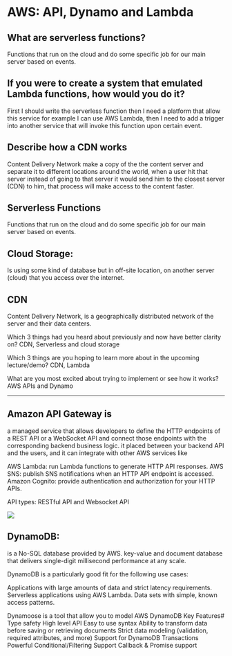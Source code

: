 # AWS: API, Dynamo and Lambda

## What are serverless functions?
Functions that run on the cloud and do some specific job for our main server based on events.

## If you were to create a system that emulated Lambda functions, how would you do it?
First I should write the serverless function then I need a platform that allow this service for example I can use AWS Lambda, then I need to add a trigger into another service that will invoke this function upon certain event.

## Describe how a CDN works
Content Delivery Network make a copy of the the content server and separate it to different locations around the world, when a user hit that server instead of going to that server it would send him to the closest server (CDN) to him, that process will make access to the content faster. 

## Serverless Functions
Functions that run on the cloud and do some specific job for our main server based on events.

## Cloud Storage: 
Is using some kind of database but in off-site location, on another server (cloud) that you access over the internet.

## CDN
Content Delivery Network, is a geographically distributed network of the server and their data centers.




Which 3 things had you heard about previously and now have better clarity on?
CDN, Serverless and cloud storage

Which 3 things are you hoping to learn more about in the upcoming lecture/demo?
CDN, Lambda

What are you most excited about trying to implement or see how it works?
AWS APIs and Dynamo


-----------------------------------------


## Amazon API Gateway is 
a managed service that allows developers to define the HTTP endpoints of a REST API or a WebSocket API and connect those endpoints with the corresponding backend business logic. it placed between your backend API and the users, and it can integrate with other AWS services like 

AWS Lambda: run Lambda functions to generate HTTP API responses.
AWS SNS: publish SNS notifications when an HTTP API endpoint is accessed.
Amazon Cognito: provide authentication and authorization for your HTTP APIs.

API types: RESTful API and Websocket API 

![](https://d1.awsstatic.com/serverless/New-API-GW-Diagram.c9fc9835d2a9aa00ef90d0ddc4c6402a2536de0d.png)


## DynamoDB: 
is a No-SQL database provided by AWS. key-value and document database that delivers single-digit millisecond performance at any scale.

DynamoDB is a particularly good fit for the following use cases:

  Applications with large amounts of data and strict latency requirements.
  Serverless applications using AWS Lambda.
  Data sets with simple, known access patterns.

Dynamoose is a tool that allow you to model AWS DynamoDB 
Key Features#
  Type safety
  High level API
  Easy to use syntax
  Ability to transform data before saving or retrieving documents
  Strict data modeling (validation, required attributes, and more)
  Support for DynamoDB Transactions
  Powerful Conditional/Filtering Support
  Callback & Promise support
